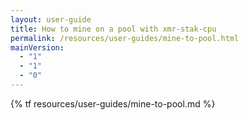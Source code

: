 ```yaml
---
layout: user-guide
title: How to mine on a pool with xmr-stak-cpu
permalink: /resources/user-guides/mine-to-pool.html
mainVersion:
  - "1"
  - "1"
  - "0"
---
```

{% tf resources/user-guides/mine-to-pool.md %}